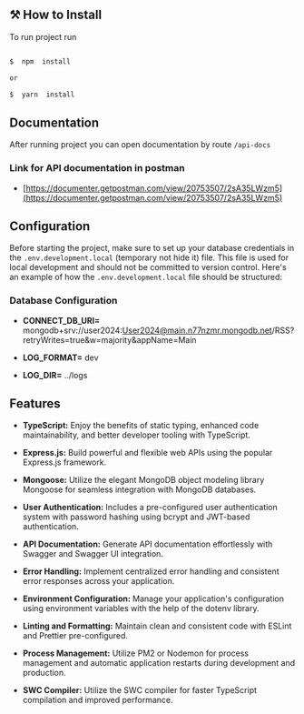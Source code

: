 ## ⚒ How to Install

To run project run

```bash

$  npm  install

or

$  yarn  install

```

## Documentation

After running project you can open documentation by route `/api-docs`

### Link for API documentation in postman

- [https://documenter.getpostman.com/view/20753507/2sA35LWzm5](https://documenter.getpostman.com/view/20753507/2sA35LWzm5)

## Configuration

Before starting the project, make sure to set up your database credentials in the `.env.development.local` (temporary not hide it) file. This file is used for local development and should not be committed to version control. Here's an example of how the `.env.development.local` file should be structured:

### Database Configuration

- **CONNECT_DB_URI=** mongodb+srv://user2024:User2024@main.n77nzmr.mongodb.net/RSS?retryWrites=true&w=majority&appName=Main

- **LOG_FORMAT=** dev

- **LOG_DIR=** ../logs

## Features

- **TypeScript:** Enjoy the benefits of static typing, enhanced code maintainability, and better developer tooling with TypeScript.

- **Express.js:** Build powerful and flexible web APIs using the popular Express.js framework.

- **Mongoose:** Utilize the elegant MongoDB object modeling library Mongoose for seamless integration with MongoDB databases.

- **User Authentication:** Includes a pre-configured user authentication system with password hashing using bcrypt and JWT-based authentication.

- **API Documentation:** Generate API documentation effortlessly with Swagger and Swagger UI integration.

- **Error Handling:** Implement centralized error handling and consistent error responses across your application.

- **Environment Configuration:** Manage your application's configuration using environment variables with the help of the dotenv library.

- **Linting and Formatting:** Maintain clean and consistent code with ESLint and Prettier pre-configured.

- **Process Management:** Utilize PM2 or Nodemon for process management and automatic application restarts during development and production.

- **SWC Compiler:** Utilize the SWC compiler for faster TypeScript compilation and improved performance.
